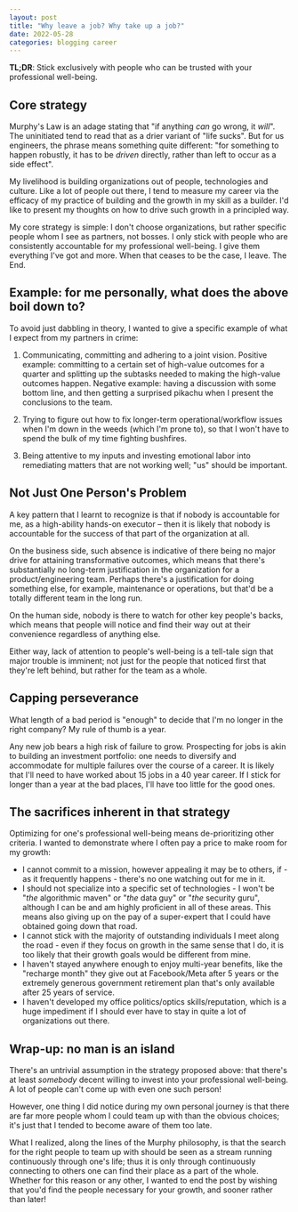 ```yaml
---
layout: post
title: "Why leave a job? Why take up a job?"
date: 2022-05-28
categories: blogging career
---
```

**TL;DR**: Stick exclusively with people who can be trusted with your professional well-being.

## Core strategy
Murphy's Law is an adage stating that "if anything *can* go wrong, it *will*". The uninitiated tend to read that as a drier variant of "life sucks". But for us engineers, the phrase means something quite different: "for something to happen robustly, it has to be *driven* directly, rather than left to occur as a side effect".

My livelihood is building organizations out of people, technologies and culture. Like a lot of people out there, I tend to measure my career via the efficacy of my practice of building and the growth in my skill as a builder. I'd like to present my thoughts on how to drive such growth in a principled way.

My core strategy is simple: I don't choose organizations, but rather specific people whom I see as partners, not bosses. I only stick with people who are consistently accountable for my professional well-being. I give them everything I've got and more. When that ceases to be the case, I leave. The End.

## Example: for me personally, what does the above boil down to?
To avoid just dabbling in theory, I wanted to give a specific example of what I expect from my partners in crime:

1. Communicating, committing and adhering to a joint vision. Positive example: committing to a certain set of high-value outcomes for a quarter and splitting up the subtasks needed to making the high-value outcomes happen. Negative example: having a discussion with some bottom line, and then getting a surprised pikachu when I present the conclusions to the team.

2. Trying to figure out how to fix longer-term operational/workflow issues when I'm down in the weeds (which I'm prone to), so that I won't have to spend the bulk of my time fighting bushfires.

3. Being attentive to my inputs and investing emotional labor into remediating matters that are not working well; "us" should be important.

## Not Just One Person's Problem
A key pattern that I learnt to recognize is that if nobody is accountable for me, as a high-ability hands-on executor – then it is likely that nobody is accountable for the success of that part of the organization at all.

On the business side, such absence is indicative of there being no major drive for attaining transformative outcomes, which means that there's substantially no long-term justification in the organization for a product/engineering team. Perhaps there's a justification for doing something else, for example, maintenance or operations, but that'd be a totally different team in the long run.

On the human side, nobody is there to watch for other key people's backs, which means that people will notice and find their way out at their convenience regardless of anything else.

Either way, lack of attention to people's well-being is a tell-tale sign that major trouble is imminent; not just for the people that noticed first that they're left behind, but rather for the team as a whole.

## Capping perseverance
What length of a bad period is "enough" to decide that I'm no longer in the right company? My rule of thumb is a year. 

Any new job bears a high risk of failure to grow. Prospecting for jobs is akin to building an investment portfolio: one needs to diversify and accommodate for multiple failures over the course of a career. It is likely that I'll need to have worked about 15 jobs in a 40 year career. If I stick for longer than a year at the bad places, I'll have too little for the good ones.

## The sacrifices inherent in that strategy
Optimizing for one's professional well-being means de-prioritizing other criteria. I wanted to demonstrate where I often pay a price to make room for my growth:

- I cannot commit to a mission, however appealing it may be to others, if - as it frequently happens - there's no one watching out for me in it.
- I should not specialize into a specific set of technologies - I won't be "*the* algorithmic maven" or "*the* data guy" or "*the* security guru", although I can be and am highly proficient in all of these areas. This means also giving up on the pay of a super-expert that I could have obtained going down that road.
- I cannot stick with the majority of outstanding individuals I meet along the road - even if they focus on growth in the same sense that I do,  it is too likely that their growth goals would be different from mine.
- I haven't stayed anywhere enough to enjoy multi-year benefits, like the "recharge month" they give out at Facebook/Meta after 5 years or the extremely generous government retirement plan that's only available after 25 years of service.
- I haven't developed my office politics/optics skills/reputation, which is a huge impediment if I should ever have to stay in quite a lot of organizations out there.

## Wrap-up: no man is an island
There's an untrivial assumption in the strategy proposed above: that there's at least *somebody* decent willing to invest into your professional well-being. A lot of people can't come up with even one such person!

However, one thing I did notice during my own personal journey is that there are far more people whom I could team up with than the obvious choices; it's just that I tended to become aware of them too late.

What I realized, along the lines of the Murphy philosophy, is that the search for the right people to team up with should be seen as a stream running continuously through one's life; thus it is only through continuously connecting to others one can find their place as a part of the whole. Whether for this reason or any other, I wanted to end the post by wishing that you'd find the people necessary for your growth, and sooner rather than later!
